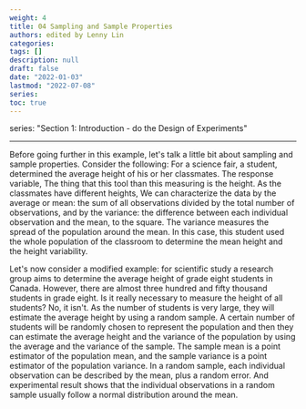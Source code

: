 ```yaml
---
weight: 4
title: 04 Sampling and Sample Properties
authors: edited by Lenny Lin
categories: 
tags: []
description: null
draft: false
date: "2022-01-03"
lastmod: "2022-07-08"
series: 
toc: true
---
```


series: "Section 1: Introduction - do the Design of Experiments"


<!--more-->
---

Before going further in this example, let's talk a little bit about sampling and sample properties. Consider the following: For a science fair, a student, determined the average height of his or her classmates. The response variable, The thing that this tool than this measuring is the height. As the classmates have different heights, We can characterize the data by the average or mean: the sum of all observations divided by the total number of observations, and by the variance: the difference between each individual observation and the mean, to the square. The variance measures the spread of the population around the mean. In this case, this student used the whole population of the classroom to determine the mean height and the height variability.   

Let's now consider a modified example: for scientific study a research group aims to determine the average height of grade eight students in Canada. However, there are almost three hundred and fifty thousand students in grade eight. Is it really necessary to measure the height of all students? No, it isn't. As the number of students is very large, they will estimate the average height by using a random sample. A certain number of students will be randomly chosen to represent the population and then they can estimate the average height and the variance of the population by using the average and the variance of the sample. The sample mean is a point estimator of the population mean, and the sample variance is a point estimator of the population variance. In a random sample, each individual observation can be described by the mean, plus a random error. And experimental result shows that the individual observations in a random sample usually follow a normal distribution around the mean. 
